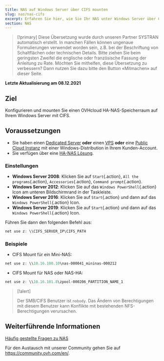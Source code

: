```yaml
---
title: NAS auf Windows Server über CIFS mounten
slug: nas/nas-cifs
excerpt: Erfahren Sie hier, wie Sie Ihr NAS unter Windows Server über CIFS mounten können
section: NAS
---
```


> [!primary]
> Diese Übersetzung wurde durch unseren Partner SYSTRAN automatisch erstellt. In manchen Fällen können ungenaue Formulierungen verwendet worden sein, z.B. bei der Beschriftung von Schaltflächen oder technischen Details. Bitte ziehen Sie beim geringsten Zweifel die englische oder französische Fassung der Anleitung zu Rate. Möchten Sie mithelfen, diese Übersetzung zu verbessern? Dann nutzen Sie dazu bitte den Button «Mitmachen» auf dieser Seite.
>

**Letzte Aktualisierung am 08.12.2021**

## Ziel

Konfigurieren und mounten Sie einen OVHcloud HA-NAS-Speicherraum auf Ihrem Windows Server mit CIFS.

## Voraussetzungen

- Sie haben einen [Dedicated Server](https://www.ovhcloud.com/de/bare-metal/) **oder** einen [VPS](https://www.ovhcloud.com/de/vps/) **oder** eine [Public Cloud Instanz](https://www.ovhcloud.com/de/public-cloud/) mit einer Windows-Distribution in Ihrem Kunden-Account.
- Sie verfügen über eine [HA-NAS Lösung](https://www.ovh.de/nas/).

### Einstellungen

- **Windows Server 2008**: Klicken Sie auf `Start`{.action}, `All the programs`{.action}, `Accessories`{.action}, `Command prompt`{.action}.
- **Windows Server 2012**: Klicken Sie auf das `Windows PowerShell`{.action} Icon am unteren Bildschirmrand in der Taskleiste.
- **Windows Server 2016**: Klicken Sie auf `Start`{.action} und dann auf das `Windows PowerShell`{.action} Icon.
- **Windows Server 2019**: Klicken Sie auf `Start`{.action} und dann auf das `Windows PowerShell`{.action} Icon.

Führen Sie dann den folgenden Befehl aus:

```powershell
net use z: \\CIFS_SERVER_IP\CIFS_PATH
```

### Beispiele

- CIFS Mount für ein Mini-NAS:

```powershell
net use z: \\10.16.100.10\nas-000041_mininas-000212
```

- CIFS Mount für NAS oder NAS-HA:

```powershell
net use z: \\10.16.101.8\zpool-000206_PARTITION_NAME_1
```

> [!alert]
>
> Der SMB/CIFS Benutzer ist `nobody`. Das Ändern von Berechtigungen mit diesem Benutzer kann Konflikte mit bestehenden NFS-Berechtigungen verursachen.
> 

## Weiterführende Informationen

[Häufig gestellte Fragen zu NAS](https://docs.ovh.com/de/storage/faq-nas/)

Für den Austausch mit unserer Community gehen Sie auf <https://community.ovh.com/en/>.
